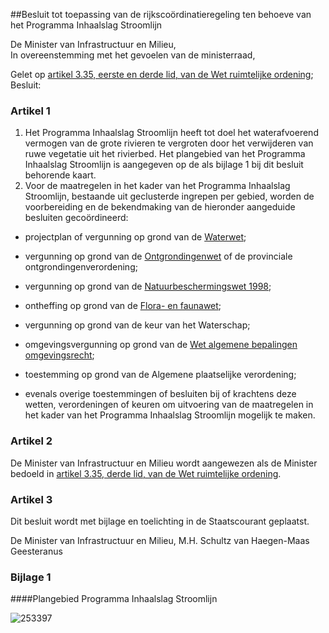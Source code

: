 <meta http-equiv='Content-Type' content='text/html; charset=utf-8' />

##Besluit tot toepassing van de rijkscoördinatieregeling ten behoeve van het Programma Inhaalslag Stroomlijn

De Minister van Infrastructuur en Milieu,  
In overeenstemming met het gevoelen van de ministerraad,

Gelet op [artikel 3.35, eerste en derde lid, van de Wet ruimtelijke ordening](../../../../../../../../wet/wet/ruimtelijke/ordening/BWBR0020449/README.md);
Besluit:    

### Artikel  1  

1. Het Programma Inhaalslag Stroomlijn heeft tot doel het waterafvoerend vermogen van de grote rivieren te vergroten door het verwijderen van ruwe vegetatie uit het rivierbed. Het plangebied van het Programma Inhaalslag Stroomlijn is aangegeven op de als bijlage 1 bij dit besluit behorende kaart.   
2.  Voor de maatregelen in het kader van het Programma Inhaalslag Stroomlijn, bestaande uit geclusterde ingrepen per gebied, worden de voorbereiding en de bekendmaking van de hieronder aangeduide besluiten gecoördineerd: 

* projectplan of vergunning op grond van de [Waterwet](../../../../../../../../wet/waterwet/BWBR0025458/README.md);  

* vergunning op grond van de [Ontgrondingenwet](../../../../../../../../wet/ontgrondingenwet/BWBR0002505/README.md) of de provinciale ontgrondingenverordening;  

* vergunning op grond van de [Natuurbeschermingswet 1998](../../../../../../../../wet/natuurbeschermingswet/1998/BWBR0009641/README.md);  

* ontheffing op grond van de [Flora- en faunawet](../../../../../../../../wet/flora-/en/faunawet/BWBR0009640/README.md);  

* vergunning op grond van de keur van het Waterschap;  

* omgevingsvergunning op grond van de [Wet algemene bepalingen omgevingsrecht](../../../../../../../../wet/wet/algemene/bepalingen/omgevingsrecht/BWBR0024779/README.md);  

* toestemming op grond van de Algemene plaatselijke verordening;  

* evenals overige toestemmingen of besluiten bij of krachtens deze wetten, verordeningen of keuren om uitvoering van de maatregelen in het kader van het Programma Inhaalslag Stroomlijn mogelijk te maken.    

### Artikel  2  

De Minister van Infrastructuur en Milieu wordt aangewezen als de Minister bedoeld in [artikel 3.35, derde lid, van de Wet ruimtelijke ordening](../../../../../../../../wet/wet/ruimtelijke/ordening/BWBR0020449/README.md). 

### Artikel  3  

Dit besluit wordt met bijlage en toelichting in de Staatscourant geplaatst. 

De 
Minister van Infrastructuur en Milieu, 
M.H. Schultz van Haegen-Maas Geesteranus    

### Bijlage  1  

####Plangebied Programma Inhaalslag Stroomlijn

![253397](http://wetten.overheid.nl/Illustration/253397)

